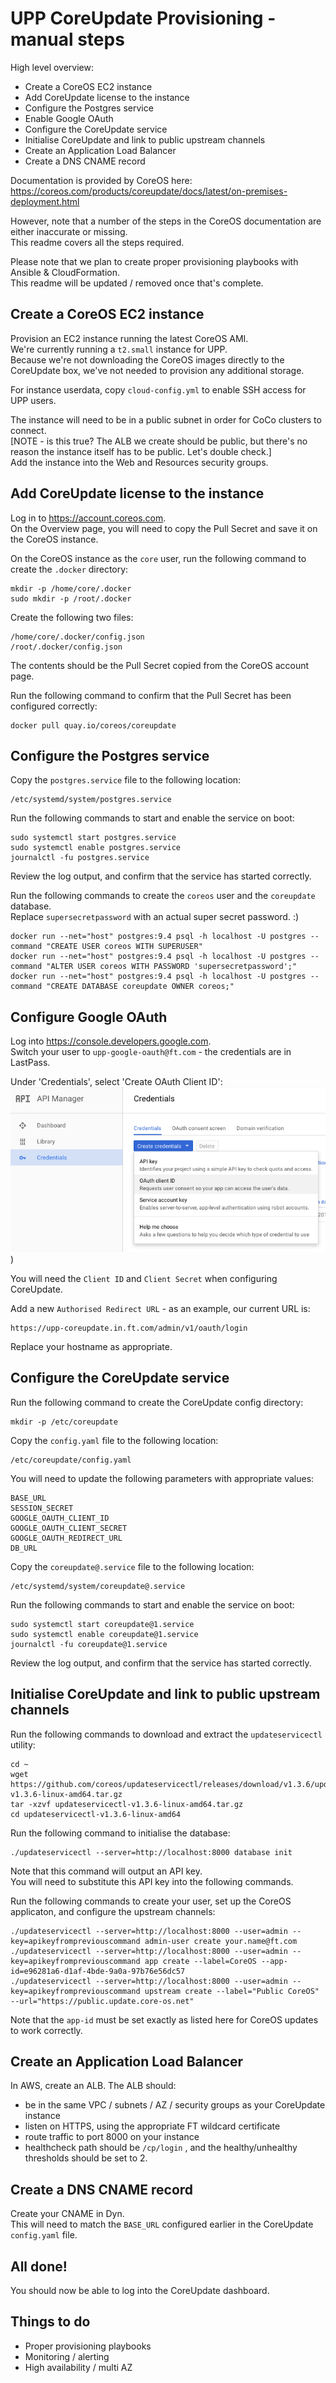 # UPP CoreUpdate Provisioning - manual steps

High level overview:

 * Create a CoreOS EC2 instance
 * Add CoreUpdate license to the instance
 * Configure the Postgres service
 * Enable Google OAuth
 * Configure the CoreUpdate service
 * Initialise CoreUpdate and link to public upstream channels
 * Create an Application Load Balancer
 * Create a DNS CNAME record

Documentation is provided by CoreOS here:  
https://coreos.com/products/coreupdate/docs/latest/on-premises-deployment.html

However, note that a number of the steps in the CoreOS documentation are either inaccurate or missing.  
This readme covers all the steps required.

Please note that we plan to create proper provisioning playbooks with Ansible & CloudFormation.  
This readme will be updated / removed once that's complete.

## Create a CoreOS EC2 instance

Provision an EC2 instance running the latest CoreOS AMI.  
We're currently running a `t2.small` instance for UPP.  
Because we're not downloading the CoreOS images directly to the CoreUpdate box, we've not needed to provision any additional storage.

For instance userdata, copy `cloud-config.yml` to enable SSH access for UPP users.

The instance will need to be in a public subnet in order for CoCo clusters to connect.  
[NOTE - is this true? The ALB we create should be public, but there's no reason the instance itself has to be public. Let's double check.]  
Add the instance into the Web and Resources security groups.

## Add CoreUpdate license to the instance

Log in to https://account.coreos.com.  
On the Overview page, you will need to copy the Pull Secret and save it on the CoreOS instance.

On the CoreOS instance as the `core` user, run the following command to create the `.docker` directory:
```
mkdir -p /home/core/.docker
sudo mkdir -p /root/.docker
```

Create the following two files:
```
/home/core/.docker/config.json
/root/.docker/config.json
```

The contents should be the Pull Secret copied from the CoreOS account page.

Run the following command to confirm that the Pull Secret has been configured correctly:
```
docker pull quay.io/coreos/coreupdate
```

## Configure the Postgres service

Copy the `postgres.service` file to the following location:
```
/etc/systemd/system/postgres.service
```

Run the following commands to start and enable the service on boot:
```
sudo systemctl start postgres.service 
sudo systemctl enable postgres.service
journalctl -fu postgres.service
```

Review the log output, and confirm that the service has started correctly.

Run the following commands to create the `coreos` user and the `coreupdate` database.  
Replace `supersecretpassword` with an actual super secret password. :)
```
docker run --net="host" postgres:9.4 psql -h localhost -U postgres --command "CREATE USER coreos WITH SUPERUSER"
docker run --net="host" postgres:9.4 psql -h localhost -U postgres --command "ALTER USER coreos WITH PASSWORD 'supersecretpassword';"
docker run --net="host" postgres:9.4 psql -h localhost -U postgres --command "CREATE DATABASE coreupdate OWNER coreos;"
```

## Configure Google OAuth

Log into https://console.developers.google.com.  
Switch your user to `upp-google-oauth@ft.com` - the credentials are in LastPass.

Under 'Credentials', select 'Create OAuth Client ID':  
![google-oauth](/upp-coreupdate-provisioner/images/google-oauth.png?raw=true "Google OAuth"))

You will need the `Client ID` and `Client Secret` when configuring CoreUpdate.

Add a new `Authorised Redirect URL` - as an example, our current URL is:
```
https://upp-coreupdate.in.ft.com/admin/v1/oauth/login
```

Replace your hostname as appropriate.

## Configure the CoreUpdate service

Run the following command to create the CoreUpdate config directory:
```
mkdir -p /etc/coreupdate
```

Copy the `config.yaml` file to the following location:
```
/etc/coreupdate/config.yaml
```

You will need to update the following parameters with appropriate values:
```
BASE_URL
SESSION_SECRET
GOOGLE_OAUTH_CLIENT_ID
GOOGLE_OAUTH_CLIENT_SECRET
GOOGLE_OAUTH_REDIRECT_URL
DB_URL
```

Copy the `coreupdate@.service` file to the following location:
```
/etc/systemd/system/coreupdate@.service
```

Run the following commands to start and enable the service on boot:
```
sudo systemctl start coreupdate@1.service
sudo systemctl enable coreupdate@1.service
journalctl -fu coreupdate@1.service
```

Review the log output, and confirm that the service has started correctly.

## Initialise CoreUpdate and link to public upstream channels

Run the following commands to download and extract the `updateservicectl` utility:
```
cd ~
wget https://github.com/coreos/updateservicectl/releases/download/v1.3.6/updateservicectl-v1.3.6-linux-amd64.tar.gz
tar -xzvf updateservicectl-v1.3.6-linux-amd64.tar.gz
cd updateservicectl-v1.3.6-linux-amd64
```

Run the following command to initialise the database:
```
./updateservicectl --server=http://localhost:8000 database init
```

Note that this command will output an API key.  
You will need to substitute this API key into the following commands. 

Run the following commands to create your user, set up the CoreOS applicaton, and configure the upstream channels:
```
./updateservicectl --server=http://localhost:8000 --user=admin --key=apikeyfrompreviouscommand admin-user create your.name@ft.com
./updateservicectl --server=http://localhost:8000 --user=admin --key=apikeyfrompreviouscommand app create --label=CoreOS --app-id=e96281a6-d1af-4bde-9a0a-97b76e56dc57
./updateservicectl --server=http://localhost:8000 --user=admin --key=apikeyfrompreviouscommand upstream create --label="Public CoreOS" --url="https://public.update.core-os.net"
```

Note that the `app-id` must be set exactly as listed here for CoreOS updates to work correctly.

## Create an Application Load Balancer

In AWS, create an ALB.
The ALB should:
- be in the same VPC / subnets / AZ / security groups as your CoreUpdate instance
- listen on HTTPS, using the appropriate FT wildcard certificate
- route traffic to port 8000 on your instance
- healthcheck path should be `/cp/login` , and the healthy/unhealthy thresholds should be set to 2.

## Create a DNS CNAME record

Create your CNAME in Dyn.  
This will need to match the `BASE_URL` configured earlier in the CoreUpdate `config.yaml` file.

## All done!

You should now be able to log into the CoreUpdate dashboard.

## Things to do

- Proper provisioning playbooks
- Monitoring / alerting
- High availability / multi AZ
